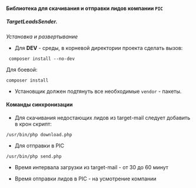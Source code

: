 #### Библиотека для скачивания и отправки лидов компании ``PIC``

##### TargetLeadsSender.

*Установка и развертывание*

- Для **DEV** - среды, в корневой директории проекта сделать вызов: 

``` composer install --no-dev```

Для боевой:

``` composer install ```

- Установщик должен подтянуть все необходимые ``vendor`` - пакеты.

#### Команды синхронизации

- Для скачивания недостающих лидов из target-mail следует добавить в крон скрипт:

```/usr/bin/php download.php```

- Для отправки в PIC

```/usr/bin/php send.php```

- Время интервала загрузки из target-mail - от 30 до 60 минут

- Время отправки лидов в PIC - на усмотрение компании